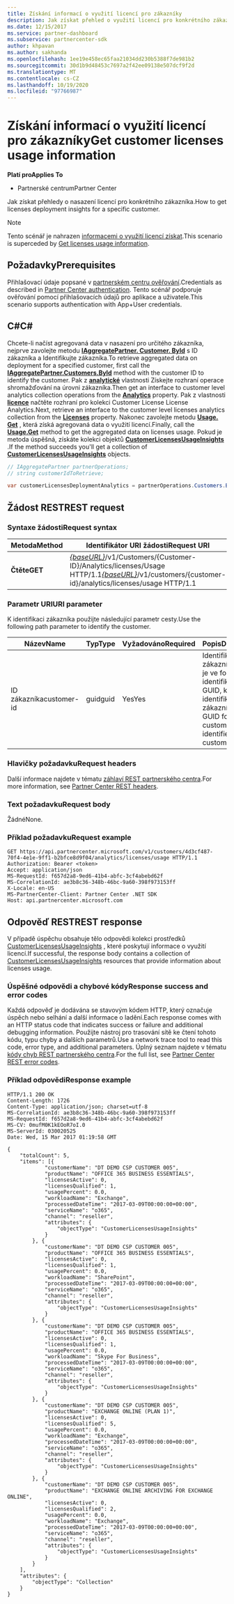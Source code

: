 ```yaml
---
title: Získání informací o využití licencí pro zákazníky
description: Jak získat přehled o využití licencí pro konkrétního zákazníka.
ms.date: 12/15/2017
ms.service: partner-dashboard
ms.subservice: partnercenter-sdk
author: khpavan
ms.author: sakhanda
ms.openlocfilehash: 1ee19e458ec65faa21034dd230b5388f7de981b2
ms.sourcegitcommit: 30d1b9d48453c7697a2f42ee09138e507dcf9f2d
ms.translationtype: MT
ms.contentlocale: cs-CZ
ms.lasthandoff: 10/19/2020
ms.locfileid: "97766987"
---
```

# <a name="get-customer-licenses-usage-information"></a><span data-ttu-id="9ae02-103">Získání informací o využití licencí pro zákazníky</span><span class="sxs-lookup"><span data-stu-id="9ae02-103">Get customer licenses usage information</span></span>

<span data-ttu-id="9ae02-104">**Platí pro**</span><span class="sxs-lookup"><span data-stu-id="9ae02-104">**Applies To**</span></span>

- <span data-ttu-id="9ae02-105">Partnerské centrum</span><span class="sxs-lookup"><span data-stu-id="9ae02-105">Partner Center</span></span>

<span data-ttu-id="9ae02-106">Jak získat přehledy o nasazení licencí pro konkrétního zákazníka.</span><span class="sxs-lookup"><span data-stu-id="9ae02-106">How to get licenses deployment insights for a specific customer.</span></span>

> [!NOTE]
> <span data-ttu-id="9ae02-107">Tento scénář je nahrazen [informacemi o využití licencí získat](get-licenses-usage-information.md).</span><span class="sxs-lookup"><span data-stu-id="9ae02-107">This scenario is superceded by [Get licenses usage information](get-licenses-usage-information.md).</span></span>

## <a name="prerequisites"></a><span data-ttu-id="9ae02-108">Požadavky</span><span class="sxs-lookup"><span data-stu-id="9ae02-108">Prerequisites</span></span>

<span data-ttu-id="9ae02-109">Přihlašovací údaje popsané v [partnerském centru ověřování](partner-center-authentication.md).</span><span class="sxs-lookup"><span data-stu-id="9ae02-109">Credentials as described in [Partner Center authentication](partner-center-authentication.md).</span></span> <span data-ttu-id="9ae02-110">Tento scénář podporuje ověřování pomocí přihlašovacích údajů pro aplikace a uživatele.</span><span class="sxs-lookup"><span data-stu-id="9ae02-110">This scenario supports authentication with App+User credentials.</span></span>

## <a name="c"></a><span data-ttu-id="9ae02-111">C\#</span><span class="sxs-lookup"><span data-stu-id="9ae02-111">C\#</span></span>

<span data-ttu-id="9ae02-112">Chcete-li načíst agregovaná data v nasazení pro určitého zákazníka, nejprve zavolejte metodu [**IAggregatePartner. Customer. ById**](/dotnet/api/microsoft.store.partnercenter.customers.icustomercollection.byid) s ID zákazníka a Identifikujte zákazníka.</span><span class="sxs-lookup"><span data-stu-id="9ae02-112">To retrieve aggregated data on deployment for a specified customer, first call the [**IAggregatePartner.Customers.ById**](/dotnet/api/microsoft.store.partnercenter.customers.icustomercollection.byid) method with the customer ID to identify the customer.</span></span> <span data-ttu-id="9ae02-113">Pak z [**analytické**](/dotnet/api/microsoft.store.partnercenter.customers.icustomer.analytics) vlastnosti Získejte rozhraní operace shromažďování na úrovni zákazníka.</span><span class="sxs-lookup"><span data-stu-id="9ae02-113">Then get an interface to customer level analytics collection operations from the [**Analytics**](/dotnet/api/microsoft.store.partnercenter.customers.icustomer.analytics) property.</span></span> <span data-ttu-id="9ae02-114">Pak z vlastnosti [**licence**](/dotnet/api/microsoft.store.partnercenter.analytics.icustomeranalyticscollection.licenses) načtěte rozhraní pro kolekci Customer License License Analytics.</span><span class="sxs-lookup"><span data-stu-id="9ae02-114">Next, retrieve an interface to the customer level licenses analytics collection from the [**Licenses**](/dotnet/api/microsoft.store.partnercenter.analytics.icustomeranalyticscollection.licenses) property.</span></span> <span data-ttu-id="9ae02-115">Nakonec zavolejte metodu [**Usage. Get**](/dotnet/api/microsoft.store.partnercenter.genericoperations.ientireentitycollectionretrievaloperations-2.get) , která získá agregovaná data o využití licencí.</span><span class="sxs-lookup"><span data-stu-id="9ae02-115">Finally, call the [**Usage.Get**](/dotnet/api/microsoft.store.partnercenter.genericoperations.ientireentitycollectionretrievaloperations-2.get) method to get the aggregated data on licenses usage.</span></span> <span data-ttu-id="9ae02-116">Pokud je metoda úspěšná, získáte kolekci objektů [**CustomerLicensesUsageInsights**](/dotnet/api/microsoft.store.partnercenter.models.analytics.customerlicensesusageinsights) .</span><span class="sxs-lookup"><span data-stu-id="9ae02-116">If the method succeeds you'll get a collection of [**CustomerLicensesUsageInsights**](/dotnet/api/microsoft.store.partnercenter.models.analytics.customerlicensesusageinsights) objects.</span></span>

``` csharp
// IAggregatePartner partnerOperations;
// string customerIdToRetrieve;

var customerLicensesDeploymentAnalytics = partnerOperations.Customers.ById(customerIdToRetrieve).Analytics.Licenses.Usage.Get();
```

## <a name="rest-request"></a><span data-ttu-id="9ae02-117">Žádost REST</span><span class="sxs-lookup"><span data-stu-id="9ae02-117">REST request</span></span>

### <a name="request-syntax"></a><span data-ttu-id="9ae02-118">Syntaxe žádosti</span><span class="sxs-lookup"><span data-stu-id="9ae02-118">Request syntax</span></span>

| <span data-ttu-id="9ae02-119">Metoda</span><span class="sxs-lookup"><span data-stu-id="9ae02-119">Method</span></span>  | <span data-ttu-id="9ae02-120">Identifikátor URI žádosti</span><span class="sxs-lookup"><span data-stu-id="9ae02-120">Request URI</span></span>                                                                                              |
|---------|----------------------------------------------------------------------------------------------------------|
| <span data-ttu-id="9ae02-121">**Čtěte**</span><span class="sxs-lookup"><span data-stu-id="9ae02-121">**GET**</span></span> | <span data-ttu-id="9ae02-122">[*{baseURL}*](partner-center-rest-urls.md)/v1/Customers/{Customer-ID}/Analytics/licenses/Usage HTTP/1.1</span><span class="sxs-lookup"><span data-stu-id="9ae02-122">[*{baseURL}*](partner-center-rest-urls.md)/v1/customers/{customer-id}/analytics/licenses/usage HTTP/1.1</span></span> |

### <a name="uri-parameter"></a><span data-ttu-id="9ae02-123">Parametr URI</span><span class="sxs-lookup"><span data-stu-id="9ae02-123">URI parameter</span></span>

<span data-ttu-id="9ae02-124">K identifikaci zákazníka použijte následující parametr cesty.</span><span class="sxs-lookup"><span data-stu-id="9ae02-124">Use the following path parameter to identify the customer.</span></span>

| <span data-ttu-id="9ae02-125">Název</span><span class="sxs-lookup"><span data-stu-id="9ae02-125">Name</span></span>        | <span data-ttu-id="9ae02-126">Typ</span><span class="sxs-lookup"><span data-stu-id="9ae02-126">Type</span></span> | <span data-ttu-id="9ae02-127">Vyžadováno</span><span class="sxs-lookup"><span data-stu-id="9ae02-127">Required</span></span> | <span data-ttu-id="9ae02-128">Popis</span><span class="sxs-lookup"><span data-stu-id="9ae02-128">Description</span></span>                                                |
|-------------|------|----------|------------------------------------------------------------|
| <span data-ttu-id="9ae02-129">ID zákazníka</span><span class="sxs-lookup"><span data-stu-id="9ae02-129">customer-id</span></span> | <span data-ttu-id="9ae02-130">guid</span><span class="sxs-lookup"><span data-stu-id="9ae02-130">guid</span></span> | <span data-ttu-id="9ae02-131">Yes</span><span class="sxs-lookup"><span data-stu-id="9ae02-131">Yes</span></span>      | <span data-ttu-id="9ae02-132">Identifikátor zákazníka, který je ve formátu identifikátoru GUID, který identifikuje zákazníka.</span><span class="sxs-lookup"><span data-stu-id="9ae02-132">A GUID formatted customer-id that identifies the customer.</span></span> |

### <a name="request-headers"></a><span data-ttu-id="9ae02-133">Hlavičky požadavku</span><span class="sxs-lookup"><span data-stu-id="9ae02-133">Request headers</span></span>

<span data-ttu-id="9ae02-134">Další informace najdete v tématu [záhlaví REST partnerského centra](headers.md).</span><span class="sxs-lookup"><span data-stu-id="9ae02-134">For more information, see [Partner Center REST headers](headers.md).</span></span>

### <a name="request-body"></a><span data-ttu-id="9ae02-135">Text požadavku</span><span class="sxs-lookup"><span data-stu-id="9ae02-135">Request body</span></span>

<span data-ttu-id="9ae02-136">Žádné</span><span class="sxs-lookup"><span data-stu-id="9ae02-136">None.</span></span>

### <a name="request-example"></a><span data-ttu-id="9ae02-137">Příklad požadavku</span><span class="sxs-lookup"><span data-stu-id="9ae02-137">Request example</span></span>

```http
GET https://api.partnercenter.microsoft.com/v1/customers/4d3cf487-70f4-4e1e-9ff1-b2bfce8d9f04/analytics/licenses/usage HTTP/1.1
Authorization: Bearer <token>
Accept: application/json
MS-RequestId: f657d2a8-9ed6-41b4-abfc-3cf4abebd62f
MS-CorrelationId: ae3b8c36-348b-46bc-9a60-398f973153ff
X-Locale: en-US
MS-PartnerCenter-Client: Partner Center .NET SDK
Host: api.partnercenter.microsoft.com
```

## <a name="rest-response"></a><span data-ttu-id="9ae02-138">Odpověď REST</span><span class="sxs-lookup"><span data-stu-id="9ae02-138">REST response</span></span>

<span data-ttu-id="9ae02-139">V případě úspěchu obsahuje tělo odpovědi kolekci prostředků [CustomerLicensesUsageInsights](analytics-resources.md#customerlicensesusageinsights) , které poskytují informace o využití licencí.</span><span class="sxs-lookup"><span data-stu-id="9ae02-139">If successful, the response body contains a collection of [CustomerLicensesUsageInsights](analytics-resources.md#customerlicensesusageinsights) resources that provide information about licenses usage.</span></span>

### <a name="response-success-and-error-codes"></a><span data-ttu-id="9ae02-140">Úspěšné odpovědi a chybové kódy</span><span class="sxs-lookup"><span data-stu-id="9ae02-140">Response success and error codes</span></span>

<span data-ttu-id="9ae02-141">Každá odpověď je dodávána se stavovým kódem HTTP, který označuje úspěch nebo selhání a další informace o ladění.</span><span class="sxs-lookup"><span data-stu-id="9ae02-141">Each response comes with an HTTP status code that indicates success or failure and additional debugging information.</span></span> <span data-ttu-id="9ae02-142">Použijte nástroj pro trasování sítě ke čtení tohoto kódu, typu chyby a dalších parametrů.</span><span class="sxs-lookup"><span data-stu-id="9ae02-142">Use a network trace tool to read this code, error type, and additional parameters.</span></span> <span data-ttu-id="9ae02-143">Úplný seznam najdete v tématu [kódy chyb REST partnerského centra](error-codes.md).</span><span class="sxs-lookup"><span data-stu-id="9ae02-143">For the full list, see [Partner Center REST error codes](error-codes.md).</span></span>

### <a name="response-example"></a><span data-ttu-id="9ae02-144">Příklad odpovědi</span><span class="sxs-lookup"><span data-stu-id="9ae02-144">Response example</span></span>

```http
HTTP/1.1 200 OK
Content-Length: 1726
Content-Type: application/json; charset=utf-8
MS-CorrelationId: ae3b8c36-348b-46bc-9a60-398f973153ff
MS-RequestId: f657d2a8-9ed6-41b4-abfc-3cf4abebd62f
MS-CV: 0mufM0K1kEOoR7oI.0
MS-ServerId: 030020525
Date: Wed, 15 Mar 2017 01:19:58 GMT

{
    "totalCount": 5,
    "items": [{
            "customerName": "DT DEMO CSP CUSTOMER 005",
            "productName": "OFFICE 365 BUSINESS ESSENTIALS",
            "licensesActive": 0,
            "licensesQualified": 1,
            "usagePercent": 0.0,
            "workloadName": "Exchange",
            "processedDateTime": "2017-03-09T00:00:00+00:00",
            "serviceName": "o365",
            "channel": "reseller",
            "attributes": {
                "objectType": "CustomerLicensesUsageInsights"
            }
        }, {
            "customerName": "DT DEMO CSP CUSTOMER 005",
            "productName": "OFFICE 365 BUSINESS ESSENTIALS",
            "licensesActive": 0,
            "licensesQualified": 1,
            "usagePercent": 0.0,
            "workloadName": "SharePoint",
            "processedDateTime": "2017-03-09T00:00:00+00:00",
            "serviceName": "o365",
            "channel": "reseller",
            "attributes": {
                "objectType": "CustomerLicensesUsageInsights"
            }
        }, {
            "customerName": "DT DEMO CSP CUSTOMER 005",
            "productName": "OFFICE 365 BUSINESS ESSENTIALS",
            "licensesActive": 0,
            "licensesQualified": 1,
            "usagePercent": 0.0,
            "workloadName": "Skype For Business",
            "processedDateTime": "2017-03-09T00:00:00+00:00",
            "serviceName": "o365",
            "channel": "reseller",
            "attributes": {
                "objectType": "CustomerLicensesUsageInsights"
            }
        }, {
            "customerName": "DT DEMO CSP CUSTOMER 005",
            "productName": "EXCHANGE ONLINE (PLAN 1)",
            "licensesActive": 0,
            "licensesQualified": 5,
            "usagePercent": 0.0,
            "workloadName": "Exchange",
            "processedDateTime": "2017-03-09T00:00:00+00:00",
            "serviceName": "o365",
            "channel": "reseller",
            "attributes": {
                "objectType": "CustomerLicensesUsageInsights"
            }
        }, {
            "customerName": "DT DEMO CSP CUSTOMER 005",
            "productName": "EXCHANGE ONLINE ARCHIVING FOR EXCHANGE ONLINE",
            "licensesActive": 0,
            "licensesQualified": 2,
            "usagePercent": 0.0,
            "workloadName": "Exchange",
            "processedDateTime": "2017-03-09T00:00:00+00:00",
            "serviceName": "o365",
            "channel": "reseller",
            "attributes": {
                "objectType": "CustomerLicensesUsageInsights"
            }
        }
    ],
    "attributes": {
        "objectType": "Collection"
    }
}
```
